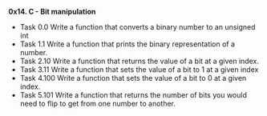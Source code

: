 **0x14. C - Bit manipulation**
* Task 0.0 Write a function that converts a binary number to an unsigned int
* Task 1.1 Write a function that prints the binary representation of a number.
* Task 2.10 Write a function that returns the value of a bit at a given index.
* Task 3.11 Write a function that sets the value of a bit to 1 at a given index
* Task 4.100 Write a function that sets the value of a bit to 0 at a given index.
* Task 5.101 Write a function that returns the number of bits you would need to flip to get from one number to another.